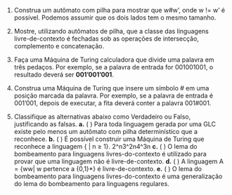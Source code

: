1. Construa um autômato com pilha para mostrar que w#w’, onde w != w’ é possível. 
Podemos assumir que os dois lados tem o mesmo tamanho. 

2. Mostre, utilizando autômatos de pilha, que a classe das linguagens livre-de-contexto é fechadas sob as operações de intersecção, complemento e concatenação.

3. Faça uma Máquina de Turing calculadora que divide uma palavra em três pedaços. Por exemplo, se a palavra de entrada for 001001001, o resultado deverá ser **001’001’001**.

4. Construa uma Máquina de Turing que insere um símbolo # em uma posição marcada da palavra. Por exemplo, se a palavra de entrada é 001’001, depois de executar, a fita deverá conter a palavra 001#001.

5. Classifique as alternativas abaixo como Verdadeiro ou Falso, justificando as falsas.
**a.** ( ) Para toda linguagem gerada por uma GLC existe pelo menos um
autômato com pilha determinístico que a reconhece.
**b.** ( ) É possível construir uma Máquina de Turing que reconhece a linguagem
{ | n ≥ 1}. 2^n3^2n4^3n
**c.** ( ) O lema do bombeamento para linguagens livres-do-contexto é utilizado
para provar que uma linguagem não é livre-de-contexto.
**d.** ( ) A linguagem A = {ww| w pertence a {0,1}*} é livre-de-contexto.
**e.** ( ) O lema do bombeamento para linguagens livres-do-contexto é uma generalização do lema do bombeamento para linguagens regulares.
